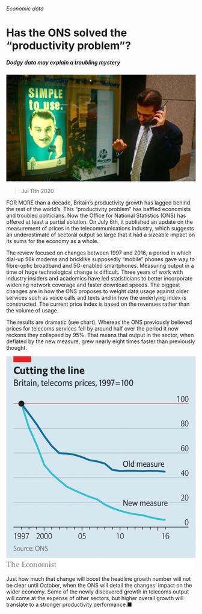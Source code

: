 ###### Economic data

# Has the ONS solved the “productivity problem”? 

##### Dodgy data may explain a troubling mystery 

![image](images/20200711_BRP503.jpg) 

> Jul 11th 2020 

FOR MORE than a decade, Britain’s productivity growth has lagged behind the rest of the world’s. This “productivity problem” has baffled economists and troubled politicians. Now the Office for National Statistics (ONS) has offered at least a partial solution. On July 6th, it published an update on the measurement of prices in the telecommunications industry, which suggests an underestimate of sectoral output so large that it had a sizeable impact on its sums for the economy as a whole.

The review focused on changes between 1997 and 2016, a period in which dial-up 56k modems and bricklike supposedly “mobile” phones gave way to fibre-optic broadband and 5G-enabled smartphones. Measuring output in a time of huge technological change is difficult. Three years of work with industry insiders and academics have led statisticians to better incorporate widening network coverage and faster download speeds. The biggest changes are in how the ONS proposes to weight data usage against older services such as voice calls and texts and in how the underlying index is constructed. The current price index is based on the revenues rather than the volume of usage.


The results are dramatic (see chart). Whereas the ONS previously believed prices for telecoms services fell by around half over the period it now reckons they collapsed by 95%. That means that output in the sector, when deflated by the new measure, grew nearly eight times faster than previously thought.

![image](images/20200711_BRC363.png) 


Just how much that change will boost the headline growth number will not be clear until October, when the ONS will detail the changes’ impact on the wider economy. Some of the newly discovered growth in telecoms output will come at the expense of other sectors, but higher overall growth will translate to a stronger productivity performance.■

